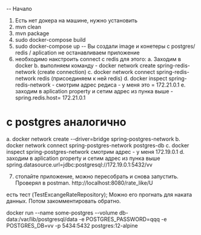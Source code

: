 -- Начало
1) Есть нет докера на машине, нужно установить
2) mvn clean
3) mvn package
4) sudo docker-compose build
5) sudo docker-compose up
-- Вы создали image и конетеры c postgres/  redis / aplication
   не останавливаем приложение
6) необходимо накстроить connect с redis для этого: 
a. Заходим в docker
b. выполняем команду - docker network create spring-redis-network (create connection)
c. docker network connect spring-redis-network redis (присоединяем к ней redis)
d. docker inspect spring-redis-network  - смотрим адрес редиса - у меня это = 172.21.0.1
e. заходим в aplication property и сетим адрес из пунка выше  - spring.redis.host= 172.21.0.1
#  c postgres аналогично
a. docker network create --driver=bridge spring-postgres-network
b. docker network connect spring-postgres-network postgres-db
c. docker inspect spring-postgres-network смотрим адрес - у меня 172.19.0.1
d. заходим в aplication property и сетим адрес из пунка выше spring.datasource.url=jdbc:postgresql://172.19.0.1:5432/vv
   
7) стопайте приложение, можно пересобрать  и снова запустить. Проверял в postman.
   http://localhost:8080/rate_like/U
   
есть тест (TestExcangeRateRepository); Можно его прогнать для наката данных. Потом закомментировать обратно.


docker run --name some-postgres --volume db-data:/var/lib/postgresql/data -e POSTGRES_PASSWORD=qqq -e POSTGRES_DB=vv -p 5434:5432 postgres:12-alpine